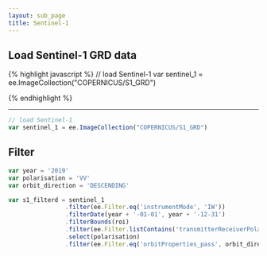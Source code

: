 ```yaml
---
layout: sub_page
title: Sentinel-1 
---
```


## Load Sentinel-1 GRD data

{% highlight javascript %}
// load Sentinel-1 
var sentinel_1 = ee.ImageCollection("COPERNICUS/S1_GRD")

{% endhighlight %} 

---

```js
// load Sentinel-1 
var sentinel_1 = ee.ImageCollection("COPERNICUS/S1_GRD")
```




## Filter

```js
var year = '2019'
var polarisation = 'VV'
var orbit_direction = 'DESCENDING'

var s1_filterd = sentinel_1
                .filter(ee.Filter.eq('instrumentMode', 'IW'))
                .filterDate(year + '-01-01', year + '-12-31')
                .filterBounds(roi)
                .filter(ee.Filter.listContains('transmitterReceiverPolarisation', polarisation))
                .select(polarisation)
                .filter(ee.Filter.eq('orbitProperties_pass', orbit_direction));

```